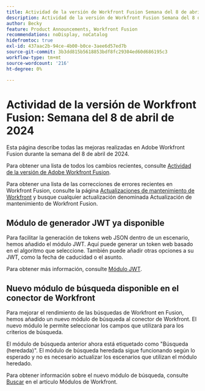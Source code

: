 ```yaml
---
title: Actividad de la versión de Workfront Fusion Semana del 8 de abril de 2024
description: Actividad de la versión de Workfront Fusion Semana del 8 de abril de 2024
author: Becky
feature: Product Announcements, Workfront Fusion
recommendations: noDisplay, noCatalog
hidefromtoc: true
exl-id: 437aac2b-94ce-4b00-b0ce-3aee6d57ed7b
source-git-commit: 3b3dd815b5618853bdf8fc29304ed60d686195c3
workflow-type: tm+mt
source-wordcount: '216'
ht-degree: 0%

---
```


# Actividad de la versión de Workfront Fusion: Semana del 8 de abril de 2024

Esta página describe todas las mejoras realizadas en Adobe Workfront Fusion durante la semana del 8 de abril de 2024.

Para obtener una lista de todos los cambios recientes, consulte [Actividad de la versión de Adobe Workfront Fusion](../../../product-announcements/product-releases/fusion-release-activity/fusion-release-activity.md).

Para obtener una lista de las correcciones de errores recientes en Workfront Fusion, consulte la página [Actualizaciones de mantenimiento de Workfront](https://experienceleague.adobe.com/docs/workfront-known-issues/releases/current-updates.html) y busque cualquier actualización denominada Actualización de mantenimiento de Workfront Fusion.

## Módulo de generador JWT ya disponible

Para facilitar la generación de tokens web JSON dentro de un escenario, hemos añadido el módulo JWT. Aquí puede generar un token web basado en el algoritmo que seleccione. También puede añadir otras opciones a su JWT, como la fecha de caducidad o el asunto.

Para obtener más información, consulte [Módulo JWT](/help/quicksilver/workfront-fusion/apps-and-their-modules/jwt-modules.md).

## Nuevo módulo de búsqueda disponible en el conector de Workfront

Para mejorar el rendimiento de las búsquedas de Workfront en Fusion, hemos añadido un nuevo módulo de búsqueda al conector de Workfront. El nuevo módulo le permite seleccionar los campos que utilizará para los criterios de búsqueda.

El módulo de búsqueda anterior ahora está etiquetado como &quot;Búsqueda (heredada)&quot;. El módulo de búsqueda heredada sigue funcionando según lo esperado y no es necesario actualizar los escenarios que utilizan el módulo heredado.

Para obtener información sobre el nuevo módulo de búsqueda, consulte [Buscar](/help/quicksilver/workfront-fusion/apps-and-their-modules/workfront-modules.md#searches) en el artículo Módulos de Workfront.

